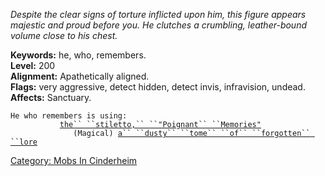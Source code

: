 *Despite the clear signs of torture inflicted upon him, this figure
appears majestic and proud before you. He clutches a crumbling,
leather-bound volume close to his chest.*

**Keywords:** he, who, remembers.  
**Level:** 200  
**Alignment:** Apathetically aligned.  
**Flags:** very aggressive, detect hidden, detect invis, infravision,
undead.  
**Affects:** Sanctuary.  

`He who remembers is using:`  
<wielded>`           `[`the`` ``stiletto,`` ``"Poignant`` ``Memories"`](Stiletto_"Poignant_Memories".md "wikilink")  
<held>`              (Magical) `[`a`` ``dusty`` ``tome`` ``of`` ``forgotten`` ``lore`](Dusty_Tome_Of_Forgotten_Lore.md "wikilink")

[Category: Mobs In Cinderheim](Category:_Mobs_In_Cinderheim "wikilink")
